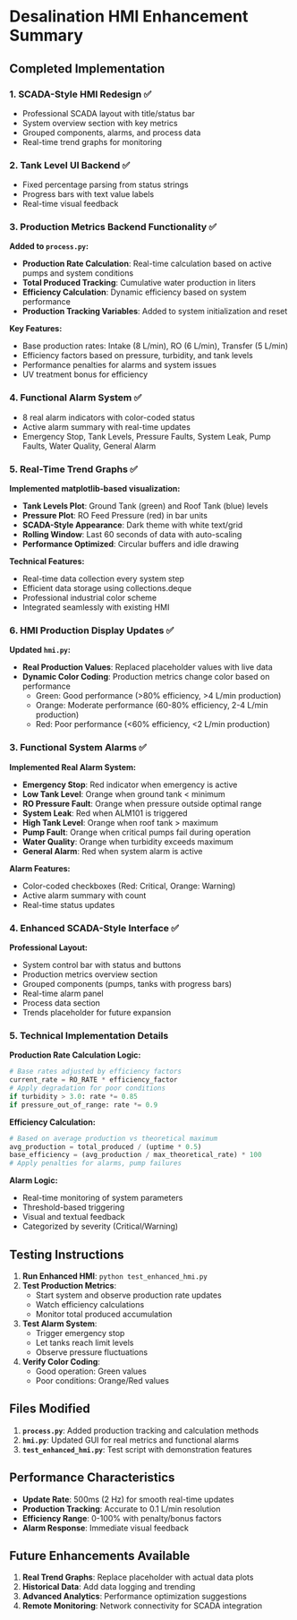 # Desalination HMI Enhancement Summary

## Completed Implementation

### 1. SCADA-Style HMI Redesign ✅
- Professional SCADA layout with title/status bar
- System overview section with key metrics
- Grouped components, alarms, and process data
- Real-time trend graphs for monitoring

### 2. Tank Level UI Backend ✅
- Fixed percentage parsing from status strings
- Progress bars with text value labels
- Real-time visual feedback

### 3. Production Metrics Backend Functionality ✅

**Added to `process.py`:**
- **Production Rate Calculation**: Real-time calculation based on active pumps and system conditions
- **Total Produced Tracking**: Cumulative water production in liters
- **Efficiency Calculation**: Dynamic efficiency based on system performance
- **Production Tracking Variables**: Added to system initialization and reset

**Key Features:**
- Base production rates: Intake (8 L/min), RO (6 L/min), Transfer (5 L/min)
- Efficiency factors based on pressure, turbidity, and tank levels
- Performance penalties for alarms and system issues
- UV treatment bonus for efficiency

### 4. Functional Alarm System ✅
- 8 real alarm indicators with color-coded status
- Active alarm summary with real-time updates
- Emergency Stop, Tank Levels, Pressure Faults, System Leak, Pump Faults, Water Quality, General Alarm

### 5. Real-Time Trend Graphs ✅

**Implemented matplotlib-based visualization:**
- **Tank Levels Plot**: Ground Tank (green) and Roof Tank (blue) levels
- **Pressure Plot**: RO Feed Pressure (red) in bar units
- **SCADA-Style Appearance**: Dark theme with white text/grid
- **Rolling Window**: Last 60 seconds of data with auto-scaling
- **Performance Optimized**: Circular buffers and idle drawing

**Technical Features:**
- Real-time data collection every system step
- Efficient data storage using collections.deque
- Professional industrial color scheme
- Integrated seamlessly with existing HMI

### 6. HMI Production Display Updates ✅

**Updated `hmi.py`:**
- **Real Production Values**: Replaced placeholder values with live data
- **Dynamic Color Coding**: Production metrics change color based on performance
  - Green: Good performance (>80% efficiency, >4 L/min production)
  - Orange: Moderate performance (60-80% efficiency, 2-4 L/min production)
  - Red: Poor performance (<60% efficiency, <2 L/min production)

### 3. Functional System Alarms ✅

**Implemented Real Alarm System:**
- **Emergency Stop**: Red indicator when emergency is active
- **Low Tank Level**: Orange when ground tank < minimum
- **RO Pressure Fault**: Orange when pressure outside optimal range
- **System Leak**: Red when ALM101 is triggered
- **High Tank Level**: Orange when roof tank > maximum
- **Pump Fault**: Orange when critical pumps fail during operation
- **Water Quality**: Orange when turbidity exceeds maximum
- **General Alarm**: Red when system alarm is active

**Alarm Features:**
- Color-coded checkboxes (Red: Critical, Orange: Warning)
- Active alarm summary with count
- Real-time status updates

### 4. Enhanced SCADA-Style Interface ✅

**Professional Layout:**
- System control bar with status and buttons
- Production metrics overview section
- Grouped components (pumps, tanks with progress bars)
- Real-time alarm panel
- Process data section
- Trends placeholder for future expansion

### 5. Technical Implementation Details

**Production Rate Calculation Logic:**
```python
# Base rates adjusted by efficiency factors
current_rate = RO_RATE * efficiency_factor
# Apply degradation for poor conditions
if turbidity > 3.0: rate *= 0.85
if pressure_out_of_range: rate *= 0.9
```

**Efficiency Calculation:**
```python
# Based on average production vs theoretical maximum
avg_production = total_produced / (uptime * 0.5)
base_efficiency = (avg_production / max_theoretical_rate) * 100
# Apply penalties for alarms, pump failures
```

**Alarm Logic:**
- Real-time monitoring of system parameters
- Threshold-based triggering
- Visual and textual feedback
- Categorized by severity (Critical/Warning)

## Testing Instructions

1. **Run Enhanced HMI**: `python test_enhanced_hmi.py`
2. **Test Production Metrics**: 
   - Start system and observe production rate updates
   - Watch efficiency calculations
   - Monitor total produced accumulation
3. **Test Alarm System**:
   - Trigger emergency stop
   - Let tanks reach limit levels
   - Observe pressure fluctuations
4. **Verify Color Coding**:
   - Good operation: Green values
   - Poor conditions: Orange/Red values

## Files Modified

1. **`process.py`**: Added production tracking and calculation methods
2. **`hmi.py`**: Updated GUI for real metrics and functional alarms
3. **`test_enhanced_hmi.py`**: Test script with demonstration features

## Performance Characteristics

- **Update Rate**: 500ms (2 Hz) for smooth real-time updates
- **Production Tracking**: Accurate to 0.1 L/min resolution
- **Efficiency Range**: 0-100% with penalty/bonus factors
- **Alarm Response**: Immediate visual feedback

## Future Enhancements Available

1. **Real Trend Graphs**: Replace placeholder with actual data plots
2. **Historical Data**: Add data logging and trending
3. **Advanced Analytics**: Performance optimization suggestions
4. **Remote Monitoring**: Network connectivity for SCADA integration
